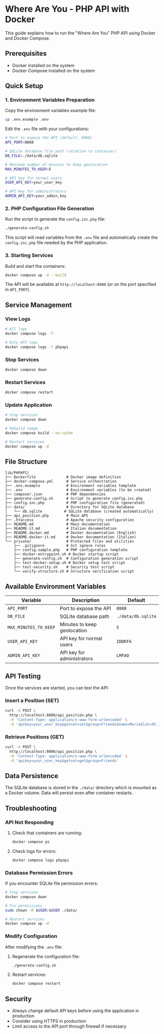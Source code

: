 # Where Are You - PHP API with Docker

This guide explains how to run the "Where Are You" PHP API using Docker and Docker Compose.

## Prerequisites

- Docker installed on the system
- Docker Compose installed on the system

## Quick Setup

### 1. Environment Variables Preparation

Copy the environment variables example file:

```bash
cp .env.example .env
```

Edit the `.env` file with your configurations:

```bash
# Port to expose the API (default: 8080)
API_PORT=8080

# SQLite database file path (relative to container)
DB_FILE=./data/db.sqlite

# Maximum number of minutes to keep geolocation
MAX_MINUTES_TO_KEEP=5

# API key for normal users
USER_API_KEY=your_user_key

# API key for administrators
ADMIN_API_KEY=your_admin_key
```

### 2. PHP Configuration File Generation

Run the script to generate the `config.inc.php` file:

```bash
./generate-config.sh
```

This script will read variables from the `.env` file and automatically create the `config.inc.php` file needed by the PHP application.

### 3. Starting Services

Build and start the containers:

```bash
docker compose up -d --build
```

The API will be available at `http://localhost:8080` (or on the port specified in `API_PORT`).

## Service Management

### View Logs

```bash
# All logs
docker compose logs -f

# Only API logs
docker compose logs -f phpapi
```

### Stop Services

```bash
docker compose down
```

### Restart Services

```bash
docker compose restart
```

### Update Application

```bash
# Stop services
docker compose down

# Rebuild image
docker compose build --no-cache

# Restart services
docker compose up -d
```

## File Structure

```
lib/PHPAPI/
├── Dockerfile              # Docker image definition
├── docker-compose.yml      # Service orchestration
├── .env.example            # Environment variables template
├── .env                    # Environment variables (to be created)
├── composer.json           # PHP dependencies
├── generate-config.sh      # Script to generate config.inc.php
├── config.inc.php          # PHP configuration file (generated)
├── data/                   # Directory for SQLite database
│   └── db.sqlite          # SQLite database (created automatically)
├── api_position.php        # Main API
├── .htaccess               # Apache security configuration
├── README.md               # Main documentation
├── README-it.md            # Italian documentation
├── README.docker.md        # Docker documentation (English)
├── README.docker-it.md     # Docker documentation (Italian)
└── private/                # Protected files and utilities
    ├── .gitignore          # Git ignore rules
    ├── config.sample.php   # PHP configuration template
    ├── docker-entrypoint.sh # Docker startup script
    ├── generate-config.sh  # Configuration generation script
    ├── test-docker-setup.sh # Docker setup test script
    ├── test-security.sh    # Security test script
    └── verify-structure.sh # Structure verification script
```

## Available Environment Variables

| Variable | Description | Default |
|----------|-------------|---------|
| `API_PORT` | Port to expose the API | `8080` |
| `DB_FILE` | SQLite database path | `./data/db.sqlite` |
| `MAX_MINUTES_TO_KEEP` | Minutes to keep geolocation | `5` |
| `USER_API_KEY` | API key for normal users | `IDDKFA` |
| `ADMIN_API_KEY` | API key for administrators | `LMFAO` |

## API Testing

Once the services are started, you can test the API:

### Insert a Position (SET)

```bash
curl -X POST \
  http://localhost:8080/api_position.php \
  -H 'Content-Type: application/x-www-form-urlencoded' \
  -d 'apikey=your_user_key&getset=set&group=Friends&name=Mario&lat=45.123456&lon=9.123456'
```

### Retrieve Positions (GET)

```bash
curl -X POST \
  http://localhost:8080/api_position.php \
  -H 'Content-Type: application/x-www-form-urlencoded' \
  -d 'apikey=your_user_key&getset=get&group=Friends'
```

## Data Persistence

The SQLite database is stored in the `./data/` directory which is mounted as a Docker volume. Data will persist even after container restarts.

## Troubleshooting

### API Not Responding

1. Check that containers are running:
   ```bash
   docker compose ps
   ```

2. Check logs for errors:
   ```bash
   docker compose logs phpapi
   ```

### Database Permission Errors

If you encounter SQLite file permission errors:

```bash
# Stop services
docker compose down

# Fix permissions
sudo chown -R $USER:$USER ./data/

# Restart services
docker compose up -d
```

### Modify Configuration

After modifying the `.env` file:

1. Regenerate the configuration file:
   ```bash
   ./generate-config.sh
   ```

2. Restart services:
   ```bash
   docker compose restart
   ```

## Security

- Always change default API keys before using the application in production
- Consider using HTTPS in production
- Limit access to the API port through firewall if necessary